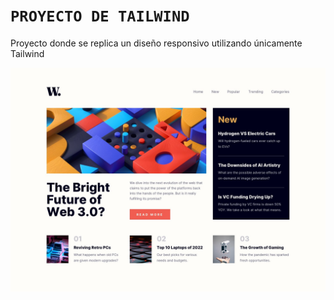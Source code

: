 # `PROYECTO DE TAILWIND `

Proyecto donde se replica un diseño responsivo utilizando únicamente Tailwind

![Diseño desktop](src/assets/design/desktop-design.jpg)